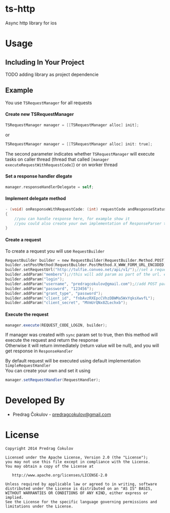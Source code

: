 ts-http
====================

Async http library for ios


Usage
=====


Including In Your Project
-------------------------

TODO adding library as project dependencie

Example
-------------------------

You use `TSRequestManager` for all requests  

#### Create new TSRequestManager

``` objective-c
TSRequestManager manager = [[TSRequestManager alloc] init];
```
or
``` objective-c
TSRequestManager manager = [[TSRequestManager alloc] init: true];
```
The second parameter indicates whether `TSRequestManager` will execute tasks on caller thread (thread that called `[manager executeRequestWithRequestCode]`) or on worker thread

#### Set a response handler dlegate

```objective-c
manager.responseHandlerDelegate = self;
```
#### Implement delegate method

```objective-c
- (void) onResponseWithRequestCode: (int) requestCode andResponseStatus: (int) responseStatus andResponseParser: (ResponseParser*) responseParser
{
    //you can handle response here, for example show it
    //you could also create your own implementation of ResponseParser that will parse the response and return the result
}
```  

#### Create a request

To create a request you will use `RequestBuilder`

```objective-c
RequestBuilder builder = new RequestBuilder(RequestBuilder.Method.POST);//create new RequestBuilder with HTTP POST method
builder.setPostMethod(RequestBuilder.PostMethod.X_WWW_FORM_URL_ENCODED);//set post method, X_WWW_FORM_URL_ENCODED is default so you don't need to set it
builder.setRequestUrl("http://tulfie.conveo.net/api/v1/");//set a request url. You can also call static method `setDefaultRequestUrl` once, instead of setting is every time
builder.addParam("members");//this will add param as part of the url. eg. http://tulfie.conveo.net/api/v1/member/login
builder.addParam("login");
builder.addParam("username", "predragcokulov@gmail.com");//add POST param, if HTTP method was get, then this would put param in url. eg. http://tulfie.conveo.net/api/v1/member/login?username=predragcokulov@gmail.com
builder.addParam("password", "123456");
builder.addParam("grant_type", "password");
builder.addParam("client_id", "fnbAvzRXEpcCVhzDBWMa5WxYqksXwvfL");
builder.addParam("client_secret", "MVmUrQNx8ZLechxb");
```

#### Execute the request

```java
manager.execute(REQUEST_CODE_LOGIN, builder);
```

If manager was created with `sync` param set to true, then this method will execute the request and return the response  
Otherwise it will return immediately (return value will be null), and you will get response in `ResponseHandler`  

By default request will be executed using default implementation `SimpleRequestHandler`  
You can create your own and set it using  

```java
manager.setRequestHandler(RequestHandler);
```

Developed By
============

* Predrag Čokulov - <predragcokulov@gmail.com>



License
=======

    Copyright 2014 Predrag Čokulov

    Licensed under the Apache License, Version 2.0 (the "License");
    you may not use this file except in compliance with the License.
    You may obtain a copy of the License at

       http://www.apache.org/licenses/LICENSE-2.0

    Unless required by applicable law or agreed to in writing, software
    distributed under the License is distributed on an "AS IS" BASIS,
    WITHOUT WARRANTIES OR CONDITIONS OF ANY KIND, either express or implied.
    See the License for the specific language governing permissions and
    limitations under the License.



 [1]: https://github.com/pedja1/FontWidgets/releases